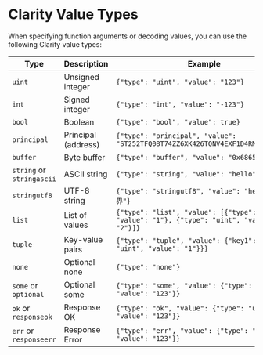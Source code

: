 # Clarity Value Types

When specifying function arguments or decoding values, you can use the following Clarity value types:

| Type | Description | Example |
|------|-------------|---------|
| `uint` | Unsigned integer | `{"type": "uint", "value": "123"}` |
| `int` | Signed integer | `{"type": "int", "value": "-123"}` |
| `bool` | Boolean | `{"type": "bool", "value": true}` |
| `principal` | Principal (address) | `{"type": "principal", "value": "ST252TFQ08T74ZZ6XK426TQNV4EXF1D4RMTTNCWFA"}` |
| `buffer` | Byte buffer | `{"type": "buffer", "value": "0x68656c6c6f"}` |
| `string` or `stringascii` | ASCII string | `{"type": "string", "value": "hello"}` |
| `stringutf8` | UTF-8 string | `{"type": "stringutf8", "value": "hello 世界"}` |
| `list` | List of values | `{"type": "list", "value": [{"type": "uint", "value": "1"}, {"type": "uint", "value": "2"}]}` |
| `tuple` | Key-value pairs | `{"type": "tuple", "value": {"key1": {"type": "uint", "value": "1"}}}` |
| `none` | Optional none | `{"type": "none"}` |
| `some` or `optional` | Optional some | `{"type": "some", "value": {"type": "uint", "value": "123"}}` |
| `ok` or `responseok` | Response OK | `{"type": "ok", "value": {"type": "uint", "value": "123"}}` |
| `err` or `responseerr` | Response Error | `{"type": "err", "value": {"type": "uint", "value": "123"}}` |
